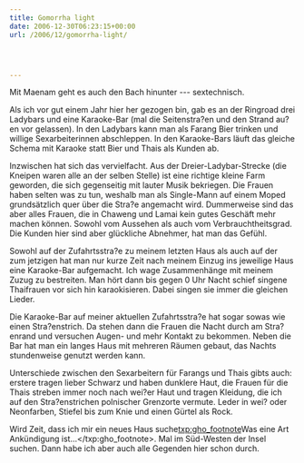 ```yaml
---
title: Gomorrha light
date: 2006-12-30T06:23:15+00:00
url: /2006/12/gomorrha-light/




---
```

Mit Maenam geht es auch den Bach hinunter --- sextechnisch.

Als ich vor gut einem Jahr hier her gezogen bin, gab es an der Ringroad drei Ladybars und eine Karaoke-Bar (mal die Seitenstra?en und den Strand au?en vor gelassen). In den Ladybars kann man als Farang Bier trinken und willige Sexarbeiterinnen abschleppen. In den Karaoke-Bars läuft das gleiche Schema mit Karaoke statt Bier und Thais als Kunden ab.

Inzwischen hat sich das vervielfacht. Aus der Dreier-Ladybar-Strecke (die Kneipen waren alle an der selben Stelle) ist eine richtige kleine Farm geworden, die sich gegenseitig mit lauter Musik bekriegen. Die Frauen haben selten was zu tun, weshalb man als Single-Mann auf einem Moped grundsätzlich quer über die Stra?e angemacht wird. Dummerweise sind das aber alles Frauen, die in Chaweng und Lamai kein gutes Geschäft mehr machen können. Sowohl vom Aussehen als auch vom Verbrauchtheitsgrad. Die Kunden hier sind aber glückliche Abnehmer, hat man das Gefühl.

Sowohl auf der Zufahrtsstra?e zu meinem letzten Haus als auch auf der zum jetzigen hat man nur kurze Zeit nach meinem Einzug ins jeweilige Haus eine Karaoke-Bar aufgemacht. Ich wage Zusammenhänge mit meinem Zuzug zu bestreiten. Man hört dann bis gegen 0 Uhr Nacht schief singene Thaifrauen vor sich hin karaokisieren. Dabei singen sie immer die gleichen Lieder.

Die Karaoke-Bar auf meiner aktuellen Zufahrtsstra?e hat sogar sowas wie einen Stra?enstrich. Da stehen dann die Frauen die Nacht durch am Stra?enrand und versuchen Augen- und mehr Kontakt zu bekommen. Neben die Bar hat man ein langes Haus mit mehreren Räumen gebaut, das Nachts stundenweise genutzt werden kann.

Unterschiede zwischen den Sexarbeitern für Farangs und Thais gibts auch: erstere tragen lieber Schwarz und haben dunklere Haut, die Frauen für die Thais streben immer noch nach wei?er Haut und tragen Kleidung, die ich auf den Stra?enstrichen polnischer Grenzorte vermute. Leder in wei? oder Neonfarben, Stiefel bis zum Knie und einen Gürtel als Rock.

Wird Zeit, dass ich mir ein neues Haus suche<txp:gho_footnote>Was eine Art Ankündigung ist...</txp:gho_footnote>. Mal im Süd-Westen der Insel suchen. Dann habe ich aber auch alle Gegenden hier schon durch.
